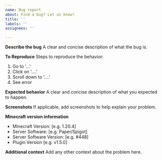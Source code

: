 ```yaml
---
name: Bug report
about: Find a bug? Let us know!
title: ''
labels: ''
assignees: ''

---
```


**Describe the bug**
A clear and concise description of what the bug is.

**To Reproduce**
Steps to reproduce the behavior:
1. Go to '...'
2. Click on '....'
3. Scroll down to '....'
4. See error

**Expected behavior**
A clear and concise description of what you expected to happen.

**Screenshots**
If applicable, add screenshots to help explain your problem.

**Minecraft version information**
- Minecraft Version: [e.g. 1.20.4]
 - Server Software: [e.g. Paper/Spigot]
 - Server Software Version: [e.g. #448]
 - Plugin Version [e.g. v1.5.0]

**Additional context**
Add any other context about the problem here.
